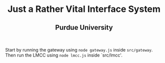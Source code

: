 <div align="center" style="text-align: center; display: flex-horizontal; padding-bottom: 20px;">
<h1>Just a Rather Vital Interface System</h1>
<h2>Purdue University</h2>
</div>

Start by running the gateway using `node gateway.js` inside `src/gateway`. Then run the LMCC using `node lmcc.js` inside `src/lmcc'.

